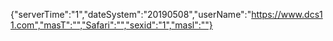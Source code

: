 {"serverTime":"1","dateSystem":"20190508","userName":"https://www.dcs11.com","masT":"","Safari":"","sexid":"1","masl":""}
